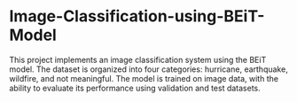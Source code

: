 # Image-Classification-using-BEiT-Model
This project implements an image classification system using the BEiT model. The dataset is organized into four categories: hurricane, earthquake, wildfire, and not meaningful. The model is trained on image data, with the ability to evaluate its performance using validation and test datasets.
